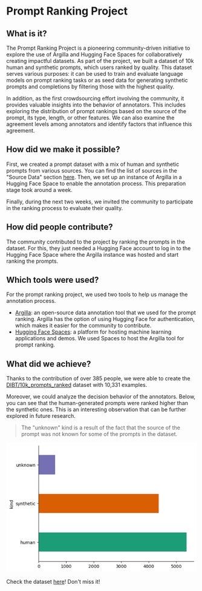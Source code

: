 # Prompt Ranking Project

## What is it?

The Prompt Ranking Project is a pioneering community-driven initiative to explore the use of Argilla and Hugging Face Spaces for collaboratively creating impactful datasets. As part of the project, we built a dataset of 10k human and synthetic prompts, which users ranked by quality. This dataset serves various purposes: it can be used to train and evaluate language models on prompt ranking tasks or as seed data for generating synthetic prompts and completions by filtering those with the highest quality.

In addition, as the first crowdsourcing effort involving the community, it provides valuable insights into the behavior of annotators. This includes exploring the distribution of prompt rankings based on the source of the prompt, its type, length, or other features. We can also examine the agreement levels among annotators and identify factors that influence this agreement.

## How did we make it possible?

First, we created a prompt dataset with a mix of human and synthetic prompts from various sources. You can find the list of sources in the "Source Data" section [here](https://huggingface.co/datasets/DIBT/10k_prompts_ranked). Then, we set up an instance of Argilla in a Hugging Face Space to enable the annotation process. This preparation stage took around a week.

Finally, during the next two weeks, we invited the community to participate in the ranking process to evaluate their quality.

## How did people contribute?

The community contributed to the project by ranking the prompts in the dataset. For this, they just needed a Hugging Face account to log in to the Hugging Face Space where the Argilla instance was hosted and start ranking the prompts.

## Which tools were used?

For the prompt ranking project, we used two tools to help us manage the annotation process.

- [Argilla](https://github.com/argilla-io/argilla): an open-source data annotation tool that we used for the prompt ranking. Argilla has the option of using Hugging Face for authentication, which makes it easier for the community to contribute.
- [Hugging Face Spaces](https://huggingface.co/spaces): a platform for hosting machine learning applications and demos. We used Spaces to host the Argilla tool for prompt ranking.

## What did we achieve?

Thanks to the contribution of over 385 people, we were able to create the [DIBT/10k_prompts_ranked](https://huggingface.co/datasets/DIBT/10k_prompts_ranked) dataset with 10,331 examples. 

Moreover, we could analyze the decision behavior of the annotators. Below, you can see that the human-generated prompts were ranked higher than the synthetic ones. This is an interesting observation that can be further explored in future research.

> The "unknown" kind is a result of the fact that the source of the prompt was not known for some of the prompts in the dataset.

![Synthetic vs Human-Generated Prompts](assets/synthetic-vs-human.png)

Check the dataset [here](https://huggingface.co/datasets/DIBT/10k_prompts_ranked)! Don't miss it!